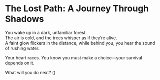 # The Lost Path: A Journey Through Shadows

You wake up in a dark, unfamiliar forest.  
The air is cold, and the trees whisper as if they’re alive.  
A faint glow flickers in the distance, while behind you, you hear the sound of rushing water.  

Your heart races. You know you must make a choice—your survival depends on it.  

What will you do next?
()